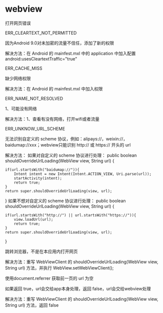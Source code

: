 # webview

打开网页错误

ERR_CLEARTEXT_NOT_PERMITTED

因为Android 9.0对未加密的流量不信任，添加了新的权限

解决方法：在 Android 的 mainfest.mxl 中的 application 中加入配置 android:usesCleartextTraffic="true"

ERR_CACHE_MISS

缺少网络权限

解决方法：在 Android 的 mainfest.mxl 中加入权限 <uses-permission android:name="android.permission.INTERNET"/>

ERR_NAME_NOT_RESOLVED

1、可能没有网络

解决方法：1、查看有没有网络，打开wifi或者流量

ERR_UNKNOW_URL_SCHEME

无法识别自定义的 scheme 协议，例如：alipays://，weixin://，baidumap://xxx；webview只能识别 http:// 或 https:// 开头的 url

解决方法：
如果对自定义的 scheme 协议进行处理：
public boolean shouldOverrideUrlLoading(WebView view, String url) {

    if(url.startsWith("baidumap://")){
        Intent intent = new Intent(Intent.ACTION_VIEW, Uri.parse(url));
        startActivity(intent);
        return true;
    }
    return super.shouldOverrideUrlLoading(view, url);
}
如果不想对自定义的 scheme 协议进行处理：
public boolean shouldOverrideUrlLoading(WebView view, String url) {

    if(url.startsWith("http://") || url.startsWith("https://")){
        view.loadUrl(url);
        return true;
    }
    return super.shouldOverrideUrlLoading(view, url);
}


跳转浏览器，不是在本应用内打开网页

解决方法：重写 WebViewClient 的 shouldOverrideUrlLoading(WebView view, String url) 方法，并执行 WebView.setWebViewClient();


使用document.referrer 获取前一页的 url 为空

如果返回 true，url会交给app本身处理，返回 false，url会交给webview处理

解决方法：重写 WebViewClient 的 shouldOverrideUrlLoading(WebView view, String url) 方法，返回 false